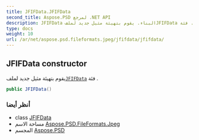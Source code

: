 ```yaml
---
title: JFIFData.JFIFData
second_title: Aspose.PSD لمرجع .NET API
description: JFIFData البناء. يقوم بتهيئة مثيل جديد لملفJFIFData فئة .
type: docs
weight: 10
url: /ar/net/aspose.psd.fileformats.jpeg/jfifdata/jfifdata/
---
```

## JFIFData constructor

يقوم بتهيئة مثيل جديد لملف[`JFIFData`](../) فئة .

```csharp
public JFIFData()
```

### أنظر أيضا

* class [JFIFData](../)
* مساحة الاسم [Aspose.PSD.FileFormats.Jpeg](../../jfifdata/)
* المجسم [Aspose.PSD](../../../)


